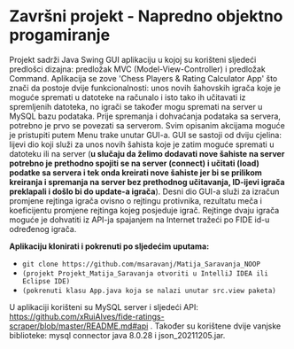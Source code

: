 # Završni projekt - Napredno objektno progamiranje

Projekt sadrži Java Swing GUI aplikaciju u kojoj su korišteni sljedeći predlošci dizajna: predložak MVC (Model-View-Controller) i predložak Command. Aplikacija se zove 'Chess Players & Rating Calculator App' što znači da postoje dvije funkcionalnosti: unos novih šahovskih igrača koje je moguće spremati u datoteke na računalo i isto tako ih učitavati iz spremljenih datoteka, no igrači se također mogu spremati na server u MySQL bazu podataka. Prije spremanja i dohvaćanja podataka sa servera, potrebno je prvo se povezati sa serverom. Svim opisanim akcijama moguće je pristupiti putem Menu trake unutar GUI-a. GUI se sastoji od dviju cjelina: lijevi dio koji služi za unos novih šahista koje je zatim moguće spremati u datoteku ili na server (**u slučaju da želimo dodavati nove šahiste na server potrebno je prethodno spojiti se na server (connect) i učitati (load) podatke sa servera i tek onda kreirati nove šahiste jer bi se prilikom kreiranja i spremanja na server bez prethodnog učitavanja, ID-ijevi igrača preklapali i došlo bi do update-a igrača**). Desni dio GUI-a služi za izračun promjene rejtinga igrača ovisno o rejtingu protivnika, rezultatu meča i koeficijentu promjene rejtinga kojeg posjeduje igrač. Rejtinge dvaju igrača moguće je dohvatiti iz API-ja spajanjem na Internet tražeći po FIDE id-u određenog igrača.

**Aplikaciju klonirati i pokrenuti po sljedećim uputama:**
  * ```git clone https://github.com/msaravanj/Matija_Saravanja_NOOP```
  * ```(projekt Projekt_Matija_Saravanja otvoriti u IntelliJ IDEA ili Eclipse IDE)```
  * ```(pokrenuti klasu App.java koja se nalazi unutar src.view paketa)```


U aplikaciji korišteni su MySQL server i sljedeći API: https://github.com/xRuiAlves/fide-ratings-scraper/blob/master/README.md#api .
Također su korištene dvije vanjske biblioteke: mysql connector java 8.0.28 i json_20211205.jar.
